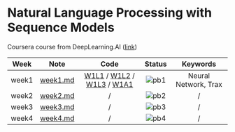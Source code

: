 # Natural Language Processing with Sequence Models

Coursera course from DeepLearning.AI ([link](https://www.coursera.org/learn/sequence-models-in-nlpp))

<div align="center">

| **Week** |                                        **Note**                                         |                                                                                                                                                                                                                                             **Code**                                                                                                                                                                                                                                             |              **Status**              |     **Keywords**     |
| :------: | :-------------------------------------------------------------------------------------: | :----------------------------------------------------------------------------------------------------------------------------------------------------------------------------------------------------------------------------------------------------------------------------------------------------------------------------------------------------------------------------------------------------------------------------------------------------------------------------------------------: | :----------------------------------: | :------------------: |
|  week1   | [week1.md](https://github.com/yixiaowang2001/NLP_Notes/blob/main/Course3/note/week1.md) | [W1L1](https://github.com/yixiaowang2001/NLP_Notes/blob/main/Course3/code/lab/W1/NLP_C3_W1_lecture_nb_01_trax_intro.ipynb) / [W1L2](https://github.com/yixiaowang2001/NLP_Notes/blob/main/Course3/code/lab/W1/NLP_C3_W1_lecture_nb_02_classes.ipynb) / [W1L3](https://github.com/yixiaowang2001/NLP_Notes/blob/main/Course3/code/lab/W1/NLP_C3_W1_lecture_nb_03_data_generators.ipynb) / [W1A1](https://github.com/yixiaowang2001/NLP_Notes/blob/main/Course3/code/hw/W1/C3_W1_Assignment.ipynb) | ![pb1](https://progress-bar.dev/100) | Neural Network, Trax |
|  week2   | [week2.md](https://github.com/yixiaowang2001/NLP_Notes/blob/main/Course3/note/week2.md) |                                                                                                                                                                                                                                                /                                                                                                                                                                                                                                                 |  ![pb2](https://progress-bar.dev/0)  |          /           |
|  week3   | [week3.md](https://github.com/yixiaowang2001/NLP_Notes/blob/main/Course3/note/week3.md) |                                                                                                                                                                                                                                                /                                                                                                                                                                                                                                                 |  ![pb3](https://progress-bar.dev/0)  |          /           |
|  week4   | [week4.md](https://github.com/yixiaowang2001/NLP_Notes/blob/main/Course3/note/week4.md) |                                                                                                                                                                                                                                                /                                                                                                                                                                                                                                                 |  ![pb4](https://progress-bar.dev/0)  |          /           |

</div>
